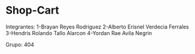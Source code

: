 # Shop-Cart
Integrantes: 
1-Brayan Reyes Rodriguez
2-Alberto Erisnel Verdecia Ferrales
3-Hendris Rolando Tallo Alarcon
4-Yordan Rae Avila Negrin

Grupo: 404


